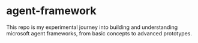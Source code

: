 # agent-framework
This repo is my experimental journey into building and understanding microsoft agent frameworks, from basic concepts to advanced prototypes.
